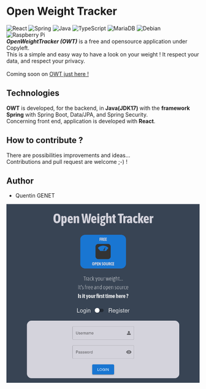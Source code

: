 # Open Weight Tracker
![React](https://img.shields.io/badge/react-%2320232a.svg?style=for-the-badge&logo=react&logoColor=%2361DAFB)
![Spring](https://img.shields.io/badge/spring-%236DB33F.svg?style=for-the-badge&logo=spring&logoColor=white)
![Java](https://img.shields.io/badge/java-%23ED8B00.svg?style=for-the-badge&logo=openjdk&logoColor=white)
![TypeScript](https://img.shields.io/badge/typescript-%23007ACC.svg?style=for-the-badge&logo=typescript&logoColor=white)
![MariaDB](https://img.shields.io/badge/MariaDB-003545?style=for-the-badge&logo=mariadb&logoColor=white)
![Debian](https://img.shields.io/badge/Debian-D70A53?style=for-the-badge&logo=debian&logoColor=white)
![Raspberry Pi](https://img.shields.io/badge/-RaspberryPi-C51A4A?style=for-the-badge&logo=Raspberry-Pi)
<br>
**_OpenWeightTracker (OWT)_** is a free and opensource application under Copyleft.
<br>This is a simple and easy way to have a look on your weight !
It respect your data, and respect your privacy.
<br><br>Coming soon on [OWT just here !](https://owt.quentingenet.fr) 
## Technologies

**OWT** is developed, for the backend, in **Java(JDK17)** with the **framework Spring** with Spring Boot, Data/JPA, and Spring Security.
<br>Concerning front end, application is developed with **React**.

## How to contribute ?
There are possibilities improvements and ideas... <br>
Contributions and pull request are welcome ;-) ! 

## Author
* Quentin GENET

![OWT preview](https://github.com/quentingenet/owt/blob/main/owt_preview.png)
